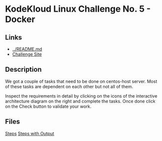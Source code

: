 # KodeKloud Linux Challenge No. 5 - Docker

## Links

- [../README.md](../README.md)
- [Challenge Site](https://kodekloud.com/topic/linux-challenge-5/)

## Description

We got a couple of tasks that need to be done on centos-host server. Most of
these tasks are dependent on each other but not all of them.

Inspect the requirements in detail by clicking on the icons of the interactive
architecture diagram on the right and complete the tasks. Once done click on
the Check button to validate your work.

## Files

[Steps](steps.md)
[Steps with Output](output.md)
